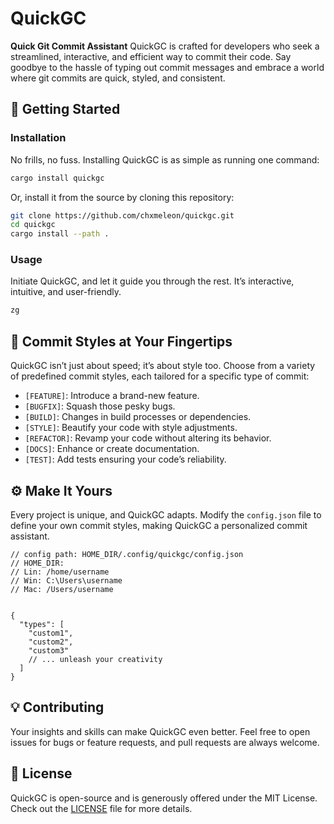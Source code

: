 # QuickGC

**Quick Git Commit Assistant** 
QuickGC is crafted for developers who seek a streamlined, interactive, and efficient way to commit their code. Say goodbye to the hassle of typing out commit messages and embrace a world where git commits are quick, styled, and consistent.

## 🚀 Getting Started

### Installation

No frills, no fuss. Installing QuickGC is as simple as running one command:

```sh
cargo install quickgc
```

Or, install it from the source by cloning this repository:

```sh
git clone https://github.com/chxmeleon/quickgc.git
cd quickgc
cargo install --path .
```

### Usage

Initiate QuickGC, and let it guide you through the rest. It’s interactive, intuitive, and user-friendly.

```sh
zg
```

## 🎨 Commit Styles at Your Fingertips

QuickGC isn’t just about speed; it’s about style too. Choose from a variety of predefined commit styles, each tailored for a specific type of commit:

- `[FEATURE]`: Introduce a brand-new feature.
- `[BUGFIX]`: Squash those pesky bugs.
- `[BUILD]`: Changes in build processes or dependencies.
- `[STYLE]`: Beautify your code with style adjustments.
- `[REFACTOR]`: Revamp your code without altering its behavior.
- `[DOCS]`: Enhance or create documentation.
- `[TEST]`: Add tests ensuring your code’s reliability.


## ⚙️ Make It Yours

Every project is unique, and QuickGC adapts. Modify the `config.json` file to define your own commit styles, making QuickGC a personalized commit assistant.

```
// config path: HOME_DIR/.config/quickgc/config.json 
// HOME_DIR:
// Lin: /home/username
// Win: C:\Users\username
// Mac: /Users/username


{
  "types": [
    "custom1",
    "custom2",
    "custom3"
    // ... unleash your creativity
  ]
}
```


## 💡 Contributing

Your insights and skills can make QuickGC even better. Feel free to open issues for bugs or feature requests, and pull requests are always welcome.

## 📜 License

QuickGC is open-source and is generously offered under the MIT License. Check out the [LICENSE](LICENSE) file for more details.
